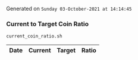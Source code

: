 Generated on `Sunday 03-October-2021 at 14:14:45`

### Current to Target Coin Ratio
`current_coin_ratio.sh`

Date|Current|Target|Ratio
---|---|---|---
